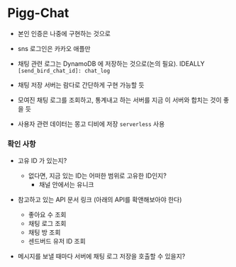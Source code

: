 # Pigg-Chat

* 본인 인증은 나중에 구현하는 것으로
* sns 로그인은 카카오 애플만

* 채팅 관련 로그는 DynamoDB 에 저장하는 것으로(논의 필요). IDEALLY `[send_bird_chat_id]: chat_log`
* 채팅 저장 서버는 람다로 간단하게 구현 가능할 듯

* 모여진 채팅 로그를 조회하고, 통계내고 하는 서버를 지금 이 서버와 합치는 것이 좋을 듯
* 사용자 관련 데이터는 몽고 디비에 저장 `serverless` 사용

### 확인 사항

* 고유 ID 가 있는지?
  - 없다면, 지금 있는 ID는 어떠한 범위로 고유한 ID인지?
    - 채널 안에서는 유니크

* 참고하고 있는 API 문서 링크 (아래의 API를 확앤해보아야 한다)
  - 좋아요 수 조회
  - 채팅 로그 조회
  - 채팅 방 조회
  - 센드버드 유저 ID 조회

* 메시지를 보낼 때마다 서버에 채팅 로그 저장을 호출할 수 있을지?
